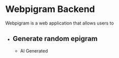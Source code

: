 # Webpigram Backend

Webpigram is a web application that allows users to
- Generate random epigram 
  - 
  - AI Generated